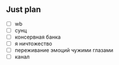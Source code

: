 ## Just plan
- [ ] wb
- [ ] сунц
- [ ] консервная банка 
- [ ] я ничтожество
- [ ] переживание эмоций чужими глазами 
- [ ] канал
